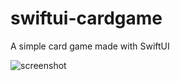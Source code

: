 # swiftui-cardgame
A simple card game made with SwiftUI

![screenshot](https://user-images.githubusercontent.com/22797313/131658983-628800c8-cfd2-4a0d-82fb-cd847fec740c.png)
